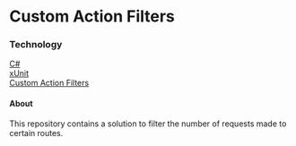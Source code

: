 # Custom Action Filters
### Technology
[C#](https://dotnet.microsoft.com/pt-br/languages/csharp)  
[xUnit](https://xunit.net/)  
[Custom Action Filters](https://learn.microsoft.com/en-us/aspnet/mvc/overview/older-versions/hands-on-labs/aspnet-mvc-4-custom-action-filters)

#### About
This repository contains a solution to filter the number of requests made to certain routes.
